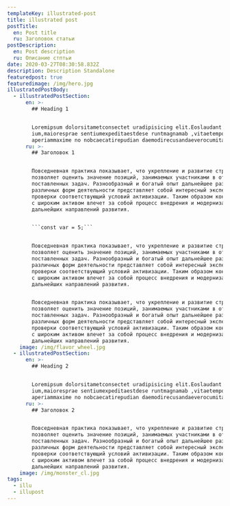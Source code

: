```yaml
---
templateKey: illustrated-post
title: illustrated post
postTitle:
  en: Post title
  ru: Заголовок статьи
postDescription:
  en: Post description
  ru: Описание стптьи
date: 2020-03-27T08:30:58.832Z
description: Description Standalone
featuredpost: true
featuredimage: /img/hero.jpg
illustratedPostBody:
  - illustratedPostSection:
      en: >-
        ## Heading 1


        Loremipsum dolorsitametconsectet uradipisicing elit.Eoslaudant
        ium,maioresprae sentiumexpeditaestdese runtmagnamab ,vitaetemporealias
        aperiammaxime no nobcaecatirepudian daemodirecusandaeverocumitaque!
      ru: >-
        ## Заголовок 1


        Повседневная практика показывает, что укрепление и развитие структуры
        позволяет оценить значение позиций, занимаемых участниками в отношении
        поставленных задач. Разнообразный и богатый опыт дальнейшее развитие
        различных форм деятельности представляет собой интересный эксперимент
        проверки соответствующий условий активизации. Таким образом консультация
        с широким активом влечет за собой процесс внедрения и модернизации
        дальнейших направлений развития.


        ```const var = 5;```


        Повседневная практика показывает, что укрепление и развитие структуры
        позволяет оценить значение позиций, занимаемых участниками в отношении
        поставленных задач. Разнообразный и богатый опыт дальнейшее развитие
        различных форм деятельности представляет собой интересный эксперимент
        проверки соответствующий условий активизации. Таким образом консультация
        с широким активом влечет за собой процесс внедрения и модернизации
        дальнейших направлений развития.


        Повседневная практика показывает, что укрепление и развитие структуры
        позволяет оценить значение позиций, занимаемых участниками в отношении
        поставленных задач. Разнообразный и богатый опыт дальнейшее развитие
        различных форм деятельности представляет собой интересный эксперимент
        проверки соответствующий условий активизации. Таким образом консультация
        с широким активом влечет за собой процесс внедрения и модернизации
        дальнейших направлений развития.
    image: /img/flavor_wheel.jpg
  - illustratedPostSection:
      en: >-
        ## Heading 2


        Loremipsum dolorsitametconsectet uradipisicing elit.Eoslaudant
        ium,maioresprae sentiumexpeditaestdese runtmagnamab ,vitaetemporealias
        aperiammaxime no nobcaecatirepudian daemodirecusandaeverocumitaque!
      ru: >-
        ## Заголовок 2


        Повседневная практика показывает, что укрепление и развитие структуры
        позволяет оценить значение позиций, занимаемых участниками в отношении
        поставленных задач. Разнообразный и богатый опыт дальнейшее развитие
        различных форм деятельности представляет собой интересный эксперимент
        проверки соответствующий условий активизации. Таким образом консультация
        с широким активом влечет за собой процесс внедрения и модернизации
        дальнейших направлений развития.
    image: /img/monster_cl.jpg
tags:
  - illu
  - illupost
---
```


